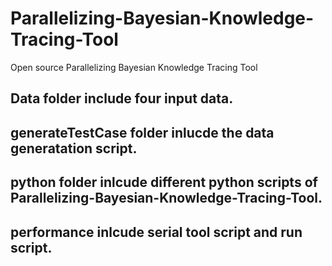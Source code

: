 # Parallelizing-Bayesian-Knowledge-Tracing-Tool
Open source Parallelizing Bayesian Knowledge Tracing Tool
## Data folder include four input data.

## generateTestCase folder inlucde the data generatation script.

## python folder inlcude different python scripts of Parallelizing-Bayesian-Knowledge-Tracing-Tool.

## performance inlcude serial tool script and run script.
